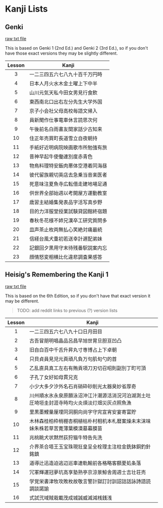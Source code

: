 # Kanji Lists #

## Genki ##

[raw txt file][1]

This is based on Genki 1 (2nd Ed.) and Genki 2 (3rd Ed.), so if you don't have those exact versions they may be slightly
different.

| Lesson |               Kanji              |
|:------:|--------------------------------|
|    3   |  一二三四五六七八九十百千万円時  |
|    4   |   日本人月火水木金土曜上下中半   |
|    5   |   山川元気天私今田女男見行食飲   |
|    6   |  東西南北口出右左分先生大学外国  |
|    7   |   京子小会社父母高校毎語文帰入   |
|    8   |   員新聞作仕事電車休言読思次何   |
|    9   |  午後前名白雨書友間家話少古知来  |
|   10   |   住正年売買町長道雪立自夜朝持   |
|   11   | 手紙好近明病院映画歌市所勉強有旅 |
|   12   |    昔神早起牛使働連別度赤青色    |
|   13   | 物鳥料理特安飯肉悪体空港着同海昼 |
|   14   | 彼代留族親切英店去急乗当音楽医者 |
|   15   | 死意味注夏魚寺広転借走建地場足通 |
|   16   | 供世界全部始週以考開屋方運動教室 |
|   17   |  歳習主結婚集発表品字活写真歩野  |
|   18   | 目的力洋服堂授業試験貸図館終宿題 |
|   19   | 春秋冬花様不姉兄漢卒工研究質問多 |
|   20   |  皿声茶止枚両無払心笑絶対痛最続  |
|   21   |  信経台風犬重初若送幸計遅配弟妹  |
|   22   | 記銀回夕黒用守末待残番駅説案内忘 |
|   23   |  顔情怒変相横比化違悲調査果感答  |

## Heisig's Remembering the Kanji 1 ##

[raw txt file][2]

This is based on the 6th Edition, so if you don't have that exact version it may be different.
> TODO: add reddit links to previous (?) version lists

| Lesson |                                             Kanji                                            |
|:------:|--------------------------------------------------------------------------------------------|
|    1   | 一二三四五六七八九十口日月田目                                                               |
|    2   | 古吾冒朋明唱晶品呂昌早旭世胃旦胆亘凹凸                                                       |
|    3   | 旧自白百中千舌升昇丸寸専博占上下卓朝                                                         |
|    4   | 只貝貞員見児元頁頑凡負万句肌旬勺的首                                                         |
|    5   | 乙乱直具真工左右有賄貢項刀刃切召昭則副別丁町可頂                                             |
|    6   | 子孔了女好如母貫兄克                                                                         |
|    7   | 小少大多夕汐外名石肖硝砕砂削光太器臭妙省厚奇                                                 |
|    8   | 川州順水氷永泉原願泳沼沖江汁潮源活消況河泊湖測土吐圧埼垣圭封涯寺時均火炎煩淡灯畑災灰点照魚漁 |
|    9   | 里黒墨鯉量厘埋同洞胴向尚字守完宣宵安宴寄富貯                                                 |
|   10   | 木林森桂柏枠梢棚杏桐植枯朴村相机本札暦案燥未末沫味妹朱株若草苦寛薄葉模漠墓暮膜苗             |
|   11   | 兆桃眺犬状黙然荻狩猫牛特告先洗                                                               |
|   12   | 介界茶合塔王玉宝珠現狂皇呈全栓理主注柱金銑鉢銅釣針銘鎮                                       |
|   13   | 道導辻迅造迫逃辺巡車連軌輸前各格略客額夏処条落                                               |
|   14   | 冗軍輝運冠夢坑高享塾熟亭京涼景鯨舎周週士吉壮荘売                                               |
|   15   | 学覚栄書津牧攻敗枚故敬言警計獄訂討訓詔詰話詠詩語読調談諾諭                               |
|   16   | 式試弐域賊栽載茂成城誠威滅減桟銭浅                                                    |

[1]: genki_kanji.txt
[2]: heisig_newest_incomplete.txt
